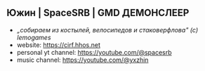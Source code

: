 ## Южин | SpaceSRB | GMD ДЕМОНСЛЕЕР
- _„собираем из костылей, велосипедов и стаковерфлова" (с) lemogames_
- website: https://cirf.hhos.net
- personal yt channel: https://youtube.com/@spacesrb
- music channel: https://youtube.com/@yxzhin
